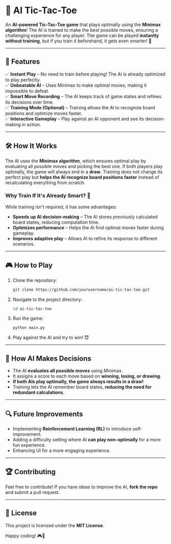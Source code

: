 # 🤖 AI Tic-Tac-Toe

An **AI-powered Tic-Tac-Toe game** that plays optimally using the **Minimax algorithm**! The AI is trained to make the best possible moves, ensuring a challenging experience for any player. The game can be played **instantly without training**, but if you train it beforehand, it gets even smarter! 🎯

---

## 🚀 Features
✅ **Instant Play** – No need to train before playing! The AI is already optimized to play perfectly.  
✅ **Unbeatable AI** – Uses Minimax to make optimal moves, making it impossible to defeat.  
✅ **Smart Move Recording** – The AI keeps track of game states and refines its decisions over time.  
✅ **Training Mode (Optional)** – Training allows the AI to recognize board positions and optimize moves faster.  
✅ **Interactive Gameplay** – Play against an AI opponent and see its decision-making in action.  

---

## 🛠 How It Works
The AI uses the **Minimax algorithm**, which ensures optimal play by evaluating all possible moves and picking the best one. If both players play optimally, the game will always end in a **draw**. Training does not change its perfect play but **helps the AI recognize board positions faster** instead of recalculating everything from scratch.

### Why Train If It's Already Smart? 🤔
While training isn't required, it has some advantages:
- **Speeds up AI decision-making** – The AI stores previously calculated board states, reducing computation time.
- **Optimizes performance** – Helps the AI find optimal moves faster during gameplay.
- **Improves adaptive play** – Allows AI to refine its response to different scenarios.

---

## 🎮 How to Play
1. Clone the repository:
   ```sh
   git clone https://github.com/yourusername/ai-tic-tac-toe.git
   ```
2. Navigate to the project directory:
   ```sh
   cd ai-tic-tac-toe
   ```
3. Run the game:
   ```sh
   python main.py
   ```
4. Play against the AI and try to win! 😈

---

## 🧠 How AI Makes Decisions
- The AI **evaluates all possible moves** using Minimax.
- It assigns a score to each move based on **winning, losing, or drawing**.
- **If both AIs play optimally, the game always results in a draw!**
- Training lets the AI remember board states, **reducing the need for redundant calculations**.

---

## 🔍 Future Improvements
- Implementing **Reinforcement Learning (RL)** to introduce self-improvement.
- Adding a difficulty setting where AI **can play non-optimally** for a more fun experience.
- Enhancing UI for a more engaging experience.

---

## 🏆 Contributing
Feel free to contribute! If you have ideas to improve the AI, **fork the repo** and submit a pull request.

---

## 📜 License
This project is licensed under the **MIT License**.

Happy coding! 🎮🤖
